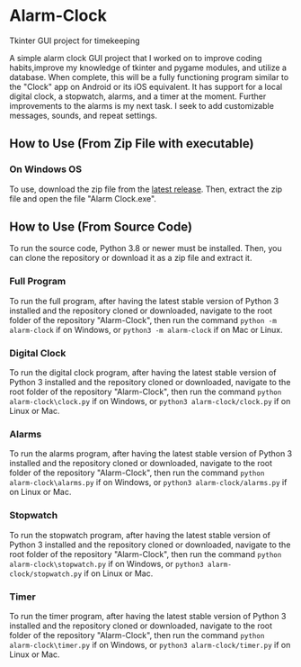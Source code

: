 # Alarm-Clock
Tkinter GUI project for timekeeping

A simple alarm clock GUI project that I worked on to improve coding habits,improve my knowledge of tkinter and pygame modules, and utilize a database. When complete, this will be a fully functioning program similar to the "Clock" app on Android or its iOS equivalent. It has support for a local digital clock, a stopwatch, alarms, and a timer at the moment. Further improvements to the alarms is my next task. I seek to add customizable messages, sounds, and repeat settings.

## How to Use (From Zip File with executable)
### On Windows OS
To use, download the zip file from the [latest release](https://github.com/TeenageMutantCoder/Alarm-Clock/releases/latest). Then, extract the zip file and open the file "Alarm Clock.exe".

## How to Use (From Source Code)
To run the source code, Python 3.8 or newer must be installed. Then, you can clone the repository or download it as a zip file and extract it.

### Full Program
To run the full program, after having the latest stable version of Python 3 installed and the repository cloned or downloaded, navigate to the root folder of the repository "Alarm-Clock", then run the command `python -m alarm-clock` if on Windows, or `python3 -m alarm-clock` if on Mac or Linux.

### Digital Clock
To run the digital clock program, after having the latest stable version of Python 3 installed and the repository cloned or downloaded, navigate to the root folder of the repository "Alarm-Clock", then run the command `python alarm-clock\clock.py` if on Windows, or `python3 alarm-clock/clock.py` if on Linux or Mac.

### Alarms
To run the alarms program, after having the latest stable version of Python 3 installed and the repository cloned or downloaded, navigate to the root folder of the repository "Alarm-Clock", then run the command `python alarm-clock\alarms.py` if on Windows, or `python3 alarm-clock/alarms.py` if on Linux or Mac.

### Stopwatch
To run the stopwatch program, after having the latest stable version of Python 3 installed and the repository cloned or downloaded, navigate to the root folder of the repository "Alarm-Clock", then run the command `python alarm-clock\stopwatch.py` if on Windows, or `python3 alarm-clock/stopwatch.py` if on Linux or Mac.

### Timer
To run the timer program, after having the latest stable version of Python 3 installed and the repository cloned or downloaded, navigate to the root folder of the repository "Alarm-Clock", then run the command `python alarm-clock\timer.py` if on Windows, or `python3 alarm-clock/timer.py` if on Linux or Mac.
